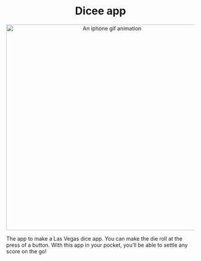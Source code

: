 <h1 align="center">Dicee app</h1>

<center><img alt="An iphone gif animation" src="images/DiceeApp.gif" height="550" /></center>

<p>The app to make a Las Vegas dice app. You can make the die roll at the press of a button. With this app in your pocket, you’ll be able to settle any score on the go!</p>
